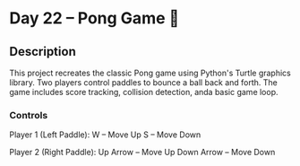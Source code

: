 # Day 22 – Pong Game 🏓

## Description
This project recreates the classic Pong game using Python's Turtle graphics library.
Two players control paddles to bounce a ball back and forth. The game includes score tracking, collision detection, anda basic game loop.

### Controls
Player 1 (Left Paddle):
W – Move Up
S – Move Down

Player 2 (Right Paddle):
Up Arrow – Move Up
Down Arrow – Move Down

